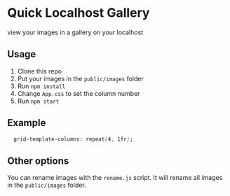 # Quick Localhost Gallery

view your images in a gallery on your localhost

## Usage

1. Clone this repo
2. Put your images in the `public/images` folder
3. Run `npm install`
4. Change `App.css` to set the column number
5. Run `npm start`

## Example

```css
  grid-template-columns: repeat(4, 1fr);
```

## Other options

You can rename images with the `rename.js` script. It will rename all images in the `public/images` folder.
